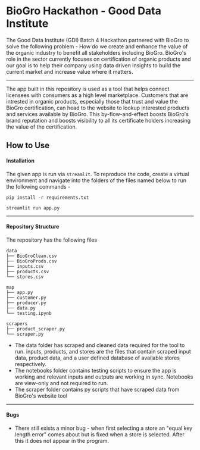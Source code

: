 # BioGro Hackathon - Good Data Institute

The Good Data Institute (GDI) Batch 4 Hackathon partnered with BioGro to solve the following problem - How do we create and enhance the value of the organic industry to benefit all stakeholders including BioGro. BioGro's role in the sector currently focuses on certification of organic products and our goal is to help their company using data driven insights to build the current market and increase value where it matters.

---

The app built in this repository is used as a tool that helps connect licensees with consumers as a high level marketplace. Customers that are intrested in organic products, especially those that trust and value the BioGro certification, can head to the website to lookup interested products and services available by BioGro. This by-flow-and-effect boosts BioGro's brand reputation and boosts visibility to all its certificate holders increasing the value of the certification.

## How to Use

#### Installation

The given app is run via `streamlit`. To reproduce the code, create a virtual environment and navigate into the folders of the files named below to run the following commands -

`pip install -r requirements.txt`

`streamlit run app.py`

---

#### Repository Structure

The repository has the following files

```
data
├── BioGroClean.csv 
├── BioGroProds.csv 
├── inputs.csv
├── products.csv
└── stores.csv

map
├── app.py
├── customer.py
├── producer.py
├── data.py
└── testing.ipynb

scrapers
├── product_scraper.py
└── scraper.py
```

- The data folder has scraped and cleaned data required for the tool to run. inputs, products, and stores are the files that contain scraped input data, product data, and a user defined database of available stores respectively.
- The notebooks folder contains testing scripts to ensure the app is working and relevant inputs and outputs are working in sync. Notebooks are view-only and not required to run.
- The scraper folder contains py scripts that have scraped data from BioGro's website tool

---

#### Bugs

- There still exists a minor bug - when first selecting a store an "equal key length error" comes about but is fixed when a store is selected. After this it does not appear in the program.